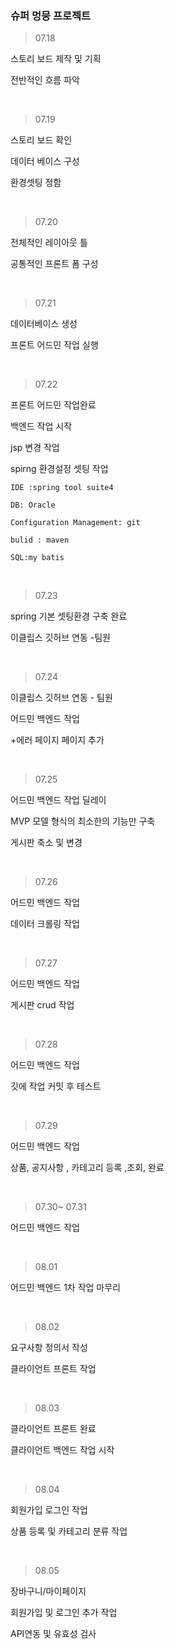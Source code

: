 
### 슈퍼 멍뭉 프로젝트


> 07.18

스토리 보드 제작 및 기획 

전반적인 흐름 파악


&nbsp;


>07.19 

스토리 보드 확인 

데이터 베이스 구성 

환경셋팅 정함 

&nbsp;

>07.20

전체적인 레이아웃 틀 

공통적인 프론트 폼 구성

&nbsp;

>07.21

데이터베이스 생성 

프론트 어드민 작업 실행


&nbsp;

>07.22

 프론트 어드민 작업완료
 
 백엔드 작업 시작

 jsp 변경 작업 

 spirng 환경설정 셋팅 작업 

```
IDE :spring tool suite4

DB: Oracle

Configuration Management: git

bulid : maven

SQL:my batis
```

&nbsp;

>07.23

spring 기본 셋팅환경 구축 완료


이클립스 깃허브 연동 -팀원

&nbsp;
>07.24

이클립스 깃허브 연동 - 팀원 

어드민 백엔드 작업 

+에러 페이지 페이지 추가

&nbsp;

>07.25

어드민 백엔드 작업 딜레이

MVP 모델 형식의 최소한의 기능만 구축

게시판 축소 및 변경

&nbsp;

> 07.26

어드민 백엔드 작업 

데이터 크롤링  작업 

&nbsp;

> 07.27

어드민 백엔드 작업 

게시판 crud 작업

&nbsp;
> 07.28

어드민 백엔드 작업 


깃에 작업 커밋 후 테스트 

&nbsp;
> 07.29

어드민 백엔드 작업 

상품, 공지사항 , 카테고리 등록 ,조회, 완료

&nbsp;
> 07.30~ 07.31

어드민 백엔드 작업


&nbsp;
> 08.01

어드민 백엔드 1차 작업 마무리


&nbsp;
> 08.02

요구사항 정의서 작성 

클라이언트 프론트 작업



&nbsp;

> 08.03

클라이언트 프론트 완료 

클라이언트 백엔드 작업 시작

&nbsp;

> 08.04

회원가입 
로그인 작업 

상품 등록 및 카테고리 분류 작업 

&nbsp;

> 08.05

장바구니/마이페이지

회원가입 및 로그인 추가 작업

API연동 및 유효성 검사 



